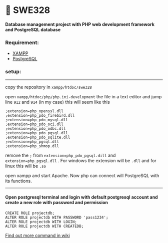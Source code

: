 # :page_with_curl: SWE328
#### Database management project with PHP web development framework and PostgreSQL database

### Requirement:
 * [XAMPP](https://www.apachefriends.org/download.html)
 * [PostgreSQL](https://www.enterprisedb.com/downloads/postgres-postgresql-downloads)
 
 
### setup:
***
copy the repository in `xampp/htdoc/swe328`

open `xampp/htdoc/php/php.ini-development` the file in a text editor and jump line `912` and `914` (in my case) this will seem like this

```
;extension=php_openssl.dll
;extension=php_pdo_firebird.dll
;extension=php_pdo_mysql.dll
;extension=php_pdo_oci.dll
;extension=php_pdo_odbc.dll
;extension=php_pdo_pgsql.dll
;extension=php_pdo_sqlite.dll
;extension=php_pgsql.dll
;extension=php_shmop.dll
```

remove the `;` from `extension=php_pdo_pgsql.dill` and `extension=php_pgsql.dll` . For windows the extension will be `.dll` and for linux this will be `.so` 

open xampp and start Apache. Now php can connect will PostgreSQL with its functions.
***

#### Open postgresql terminal and login with default postgresql account and create a new role with password and permission

```
CREATE ROLE projectdb;
ALTER ROLE projectdb WITH PASSWORD 'pass1234';
ALTER ROLE projectdb WITH LOGIN;
ALTER ROLE projectdb WITH CREATEDB;
```
[Find out more command in wiki](https://github.com/rafiulgits/swe328/wiki)
